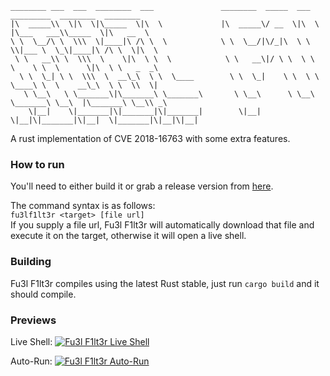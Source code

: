 ```
________ ___  ___  ________  ___               ________  _____  ___   _________  ________  ________
|\  _____\\  \|\  \|\_____  \|\  \             |\  _____\/ __  \|\  \ |\___   ___\\_____  \|\   __  \
\ \  \__/\ \  \\\  \|____|\ /\ \  \            \ \  \__/|\/_|\  \ \  \\|___ \  \_\|____|\ /\ \  \|\  \
 \ \   __\\ \  \\\  \    \|\  \ \  \            \ \   __\|/ \ \  \ \  \    \ \  \      \|\  \ \   _  _\
  \ \  \_| \ \  \\\  \  __\_\  \ \  \____        \ \  \_|    \ \  \ \  \____\ \  \    __\_\  \ \  \\  \|
   \ \__\   \ \_______\|\_______\ \_______\       \ \__\      \ \__\ \_______\ \__\  |\_______\ \__\\ _\
    \|__|    \|_______|\|_______|\|_______|        \|__|       \|__|\|_______|\|__|  \|_______|\|__|\|__|
```

A rust implementation of CVE 2018-16763 with some extra features.

### How to run
You'll need to either build it or grab a release version from [here](https://gitlab.com/pretzelca/fu3lf1lt3r/-/releases).

The command syntax is as follows:   
`fu3lf1lt3r <target> [file url]`   
If you supply a file url, Fu3l F1lt3r will automatically download that file and execute it on the target, otherwise it will open a live shell.

### Building
Fu3l F1lt3r compiles using the latest Rust stable, just run `cargo build` and it should compile.

### Previews

Live Shell:
[![Fu3l F1lt3r Live Shell](https://res.cloudinary.com/marcomontalbano/image/upload/v1592812937/video_to_markdown/images/youtube--ha7Co1092bc-c05b58ac6eb4c4700831b2b3070cd403.jpg)](https://youtu.be/ha7Co1092bc "Fu3l F1lt3r Live Shell")

Auto-Run:
[![Fu3l F1lt3r Auto-Run](https://res.cloudinary.com/marcomontalbano/image/upload/v1592813047/video_to_markdown/images/youtube--CaOYWn-fmcE-c05b58ac6eb4c4700831b2b3070cd403.jpg)](https://youtu.be/CaOYWn-fmcE "Fu3l F1lt3r Auto-Run")